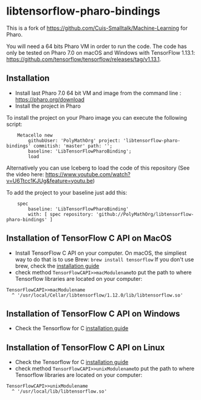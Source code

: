 # libtensorflow-pharo-bindings

This is a fork of https://github.com/Cuis-Smalltalk/Machine-Learning for Pharo.

You will need a 64 bits Pharo VM in order to run the code. The code has only be tested on Pharo 7.0 on macOS and Windows with TensorFlow 1.13.1: https://github.com/tensorflow/tensorflow/releases/tag/v1.13.1.

## Installation

- Install last Pharo 7.0 64 bit VM and image from the command line : https://pharo.org/download
- Install the project in Pharo
  
To install the project on your Pharo image you can execute the following script:

```Smalltalk
    Metacello new
    	githubUser: 'PolyMathOrg' project: 'libtensorflow-pharo-bindings' commitish: 'master' path: '';
    	baseline: 'LibTensorFlowPharoBinding';
    	load
```

Alternatively you can use Iceberg to load the code of this repository (See the video here: https://www.youtube.com/watch?v=U6Ttcc1KJUg&feature=youtu.be)

To add the project to your baseline just add this:

```Smalltalk
    spec
    	baseline: 'LibTensorFlowPharoBinding'
    	with: [ spec repository: 'github://PolyMathOrg/libtensorflow-pharo-bindings' ]
```

## Installation of TensorFlow C API on MacOS
- Install TensorFlow C API on your computer. On macOS, the simpliest way to do that is to use Brew:
```brew install tensorflow```
  If you don't use brew, check the [installation guide](https://www.tensorflow.org/install/lang_c)
- check method ```TensorFlowCAPI>>macModulename```to put the path to where Tensorflow libraries are located on your computer:
```Smalltalk
TensorFlowCAPI>>macModulename
  ^ '/usr/local/Cellar/libtensorflow/1.12.0/lib/libtensorflow.so'
  ```
## Installation of TensorFlow C API on Windows
- Check the Tensorflow for C [installation guide](https://www.tensorflow.org/install/lang_c)

## Installation of TensorFlow C API on Linux
- Check the Tensorflow for C [installation guide](https://www.tensorflow.org/install/lang_c)
- check method ```TensorFlowCAPI>>unixModulename```to put the path to where Tensorflow libraries are located on your computer:
```Smalltalk
TensorFlowCAPI>>unixModulename
  ^ '/usr/local/lib/libtensorflow.so'
  ```
